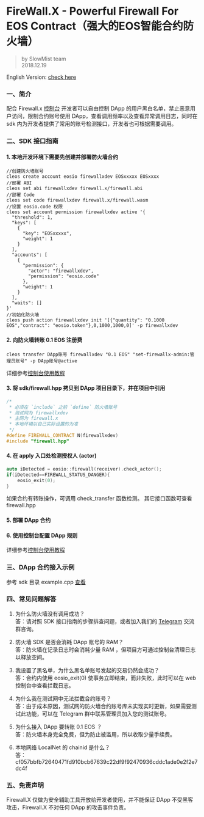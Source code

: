 # FireWall.X - Powerful Firewall For EOS Contract（强大的EOS智能合约防火墙）

> by SlowMist team  
> 2018.12.19

English Version: [check here](/README_EN.md)  

### 一、简介
配合 Firewall.x [控制台][1] 开发者可以自由控制 DApp 的用户黑白名单，禁止恶意用户访问，限制合约账号使用 DApp，查看调用频率以及查看异常调用日志，同时在 sdk 内为开发者提供了常用的账号检测接口，开发者也可根据需要调用。

### 二、SDK 接口指南
#### 1. 本地开发环境下需要先创建并部署防火墙合约
```
//创建防火墙账号
cleos create account eosio firewallxdev EOSxxxxx EOSxxxx
//部署 ABI
cleos set abi firewallxdev firewall.x/firewall.abi
//部署 Code
cleos set code firewallxdev firewall.x/firewall.wasm
//设置 eosio.code 权限
cleos set account permission firewallxdev active '{
  "threshold": 1,
  "keys": [
    {
      "key": "EOSxxxxx",
      "weight": 1
    }
  ],
  "accounts": [
    {
      "permission": {
        "actor": "firewallxdev",
        "permission": "eosio.code"
      },
      "weight": 1
    }
  ],
  "waits": []
}'
//初始化防火墙
cleos push action firewallxdev init '[{"quantity": "0.1000 EOS","contract": "eosio.token"},0,1000,1000,0]' -p firewallxdev

```
#### 2. 向防火墙转账 0.1 EOS 注册费
```
cleos transfer DApp账号 firewallxdev "0.1 EOS" "set-firewallx-admin:管理员账号" -p DApp账号@active
```
详细参考[控制台使用教程][2]

#### 3. 将 sdk/firewall.hpp 拷贝到 DApp 项目目录下，并在项目中引用
```c++
/*
 * 必须在 `include` 之前 `define` 防火墙账号
 * 测试网为 firewallxdev
 * 主网为 firewall.x
 * 本地环境以自己实际设置的为准
 */
#define FIREWALL_CONTRACT N(firewallxdev)
#include "firewall.hpp"
```
#### 4. 在 apply 入口处检测授权人 (actor)
```c++
auto iDetected = eosio::firewall(receiver).check_actor();
if(iDetected==FIREWALL_STATUS_DANGER){
    eosio_exit(0);
}
```
如果合约有转账操作，可调用 check_transfer 函数检测。
其它接口函数可查看 firewall.hpp

#### 5. 部署 DApp 合约

#### 6. 使用控制台配置 DApp 规则
详细参考[控制台使用教程][2]

### 三、DApp 合约接入示例
参考 sdk 目录 example.cpp [查看][3]

### 四、常见问题解答
1. 为什么防火墙没有调用成功？  
答：请对照 SDK 接口指南的步骤排查问题，或者加入我们的 [Telegram][4] 交流群咨询。

2. 防火墙 SDK 是否会消耗 DApp 账号的 RAM？  
答：防火墙在记录日志时会消耗少量 RAM ，但项目方可通过控制台清理日志以释放空间。

3. 我设置了黑名单，为什么黑名单账号发起的交易仍然会成功？  
答：合约内使用 eosio_exit(0) 使事务立即结束，而非失败，此时可以在 web 控制台中查看拦截日志。

4. 为什么我在测试网中无法拦截合约账号？  
答：由于成本原因，测试网的防火墙合约账号库未实现实时更新，如果需要测试此功能，可以在 Telegram 群中联系管理员加入您的测试账号。

5. 为什么接入 DApp 要转账 0.1 EOS ？  
答：防火墙本身完全免费，但为防止被滥用，所以收取少量手续费。

6. 本地网络 LocalNet 的 chainid 是什么？  
答：cf057bbfb72640471fd910bcb67639c22df9f92470936cddc1ade0e2f2e7dc4f

### 五、免责声明
Firewall.X 仅做为安全辅助工具开放给开发者使用，并不能保证 DApp 不受黑客攻击，Firewall.X 不对任何 DApp 的攻击事件负责。

  [1]: https://firewallx.io/console/
  [2]: console.md
  [3]: sdk/example.cpp
  [4]: https://t.me/firewallx_io